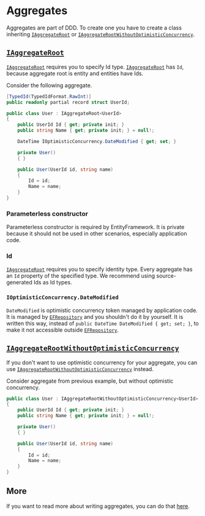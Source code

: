# Aggregates

Aggregates are part of DDD. To create one you have to create a class inheriting [`IAggregateRoot`](../../src/Domain/LeanCode.DomainModels/Model/IAggregateRoot.cs) or [`IAggregateRootWithoutOptimisticConcurrency`](../../src/Domain/LeanCode.DomainModels/Model/IAggregateRoot.cs).

## [`IAggregateRoot`](../../src/Domain/LeanCode.DomainModels/Model/IAggregateRoot.cs)

[`IAggregateRoot`](../../src/Domain/LeanCode.DomainModels/Model/IAggregateRoot.cs) requires you to specify Id type. [`IAggregateRoot`](../../src/Domain/LeanCode.DomainModels/Model/IAggregateRoot.cs) has `Id`, because aggregate root is entity and entities have Ids.

Consider the following aggregate.

```csharp
[TypedId(TypedIdFormat.RawInt)]
public readonly partial record struct UserId;

public class User : IAggregateRoot<UserId>
{
    public UserId Id { get; private init; }
    public string Name { get; private init; } = null!;

    DateTime IOptimisticConcurrency.DateModified { get; set; }

    private User()
    { }

    public User(UserId id, string name)
    {
        Id = id;
        Name = name;
    }
}
```

### Parameterless constructor

Parameterless constructor is required by EntityFramework. It is private because it should not be used in other scenarios, especially application code.

### Id

[`IAggregateRoot`](../../src/Domain/LeanCode.DomainModels/Model/IAggregateRoot.cs) requires you to specify identity type. Every aggregate has an `Id` property of the specified type. We recommend using source-generated Ids as Id types.

### `IOptimisticConcurrency.DateModified`

`DateModified` is optimistic concurrency token managed by application code. It is managed by [`EFRepository`](../../src/Domain/LeanCode.DomainModels.EF/EFRepository.cs) and you shouldn't do it by yourself. It is written this way, instead of `public DateTime DateModified { get; set; }`, to make it not accessible outside [`EFRepository`](../../src/Domain/LeanCode.DomainModels.EF/EFRepository.cs).

## [`IAggregateRootWithoutOptimisticConcurrency`](../../src/Domain/LeanCode.DomainModels/Model/IAggregateRoot.cs)

If you don't want to use optimistic concurrency for your aggregate, you can use [`IAggregateRootWithoutOptimisticConcurrency`](../../src/Domain/LeanCode.DomainModels/Model/IAggregateRoot.cs) instead.

Consider aggregate from previous example, but without optimistic concurrency.

```csharp
public class User : IAggregateRootWithoutOptimisticConcurrency<UserId>
{
    public UserId Id { get; private init; }
    public string Name { get; private init; } = null!;

    private User()
    { }

    public User(UserId id, string name)
    {
        Id = id;
        Name = name;
    }
}
```

## More

If you want to read more about writing aggregates, you can do that [here](../guides/01_creating_an_aggregate.md).
